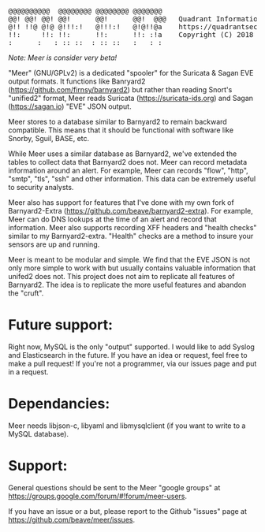 
<pre>
@@@@@@@@@@  @@@@@@@@ @@@@@@@@ @@@@@@@    
@@! @@! @@! @@!      @@!      @@!  @@@   Quadrant Information Security
@!! !!@ @!@ @!!!:!   @!!!:!   @!@!!@a    https://quadrantsec.com
!!:     !!: !!:      !!:      !!: :!a    Copyright (C) 2018
:      :   : :: ::  : :: ::   :   : :
</pre>

<i>Note: Meer is consider very beta!</i>

"Meer" (GNU/GPLv2) is a dedicated "spooler" for the Suricata & Sagan EVE output formats.  It 
functions like Banryard2 (https://github.com/firnsy/barnyard2) but rather than reading Snort's 
"unified2" format, Meer reads Suricata (https://suricata-ids.org) and Sagan (https://sagan.io) 
"EVE" JSON output. 

Meer stores to a database similar to Barnyard2 to remain backward compatible.  This means that
it should be functional with software like Snorby, Sguil, BASE, etc. 

While Meer uses a similar database as Barnyard2,  we've extended the tables to collect data that
Barnyard2 does not.  Meer can record metadata information around an alert.  For example,  Meer
can records "flow", "http", "smtp", "tls", "ssh" and other information.  This data can be extremely 
useful to security analysts.

Meer also has support for features that I've done with my own fork of Barnyard2-Extra (https://github.com/beave/barnyard2-extra).  For example,  Meer can do DNS lookups at the time of an alert and 
record that information.  Meer also supports recording XFF headers and "health checks" similar 
to my Barnyard2-extra.  "Health" checks are a method to insure your sensors are up and running. 

Meer is meant to be modular and simple.  We find that the EVE JSON is not only more simple to
work with but usually contains valuable information that unifed2 does not.  This project does 
not aim to replicate all features of Barnyard2.  The idea is to replicate the more useful features
and abandon the "cruft". 

# Future support:

Right now,  MySQL is the only "output" supported.  I would like to add Syslog and Elasticsearch
in the future.  If you have an idea or request,  feel free to make a pull request!  If you're 
not a programmer,  via our issues page and put in a request. 

# Dependancies:

Meer needs libjson-c,  libyaml and libmysqlclient (if you want to write to a MySQL database). 

# Support:

General questions should be sent to the Meer "google groups" at https://groups.google.com/forum/#!forum/meer-users. 

If you have an issue or a but,  please report to the Github "issues" page at https://github.com/beave/meer/issues.



